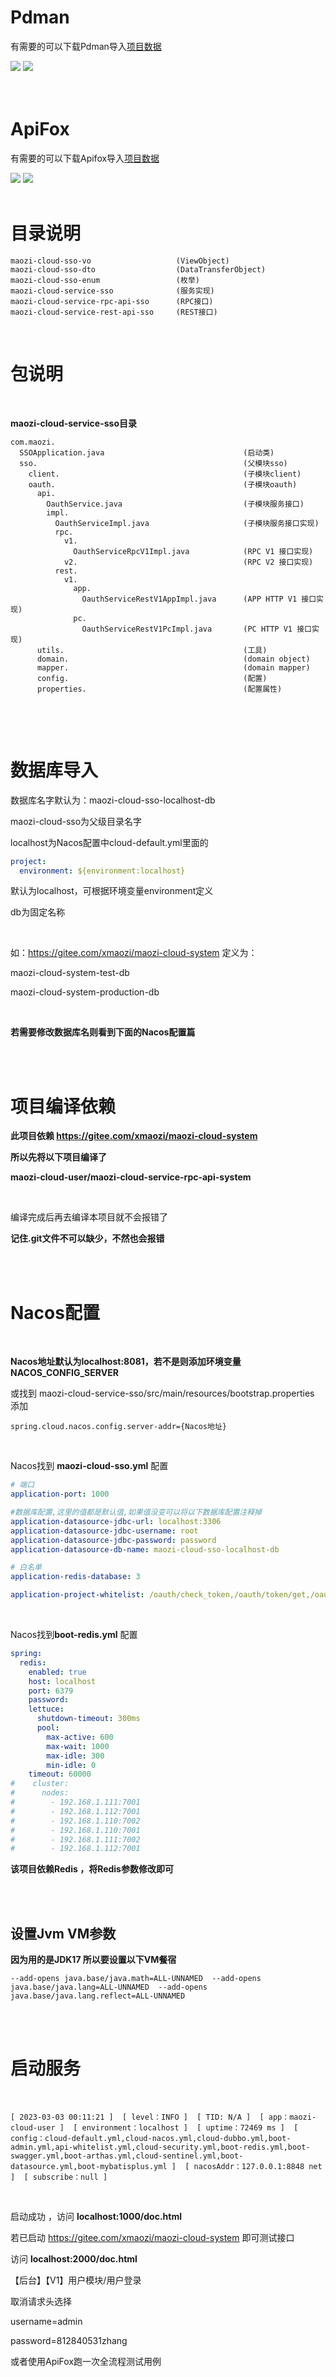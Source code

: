 # Pdman

有需要的可以下载Pdman导入[项目数据](https://gitee.com/xmaozi/maozi-cloud-parent-script/tree/release/maozi-cloud-service/maozi-cloud-service-pdman)

<img src="http://zs-dev01.oss-cn-shenzhen.aliyuncs.com/202306/0396152f-b779-46e0-bc90-9d56beb3e409.png" />

<img src="http://zs-dev01.oss-cn-shenzhen.aliyuncs.com/202306/6133de91-6a29-4c18-a2d9-c2077998fa3c.png" />

<br/>

<br/>

<br/>

# ApiFox

有需要的可以下载Apifox导入[项目数据](https://gitee.com/xmaozi/maozi-cloud-parent-script/blob/release/maozi-cloud-service/maozi-cloud-service-apifox/maozi-cloud-sso.apifox.json)

<img src="http://zs-dev01.oss-cn-shenzhen.aliyuncs.com/202306/38d4037f-e121-43d1-8949-e1c766a9305d.png" />

<img src="http://zs-dev01.oss-cn-shenzhen.aliyuncs.com/202306/159c99f2-7ef8-4dfa-a581-5274aa62808c.png" />

<br/>

<br/>

# 目录说明

```text
maozi-cloud-sso-vo                   (ViewObject)
maozi-cloud-sso-dto                  (DataTransferObject)
maozi-cloud-sso-enum                 (枚举)
maozi-cloud-service-sso              (服务实现)
maozi-cloud-service-rpc-api-sso      (RPC接口)
maozi-cloud-service-rest-api-sso     (REST接口)
```

<br/>

# 包说明

<br/>

**maozi-cloud-service-sso目录**

```text
com.maozi.                                          
  SSOApplication.java                               (启动类)
  sso.                                              (父模块sso)
    client.                                         (子模块client)
    oauth.                                          (子模块oauth)
      api.
        OauthService.java                           (子模块服务接口)
        impl.                        
          OauthServiceImpl.java                     (子模块服务接口实现)
          rpc.
            v1.
              OauthServiceRpcV1Impl.java            (RPC V1 接口实现)
            v2.                                     (RPC V2 接口实现)
          rest.
            v1.
              app.
                OauthServiceRestV1AppImpl.java      (APP HTTP V1 接口实现)
              pc.
                OauthServiceRestV1PcImpl.java       (PC HTTP V1 接口实现)
      utils.                                        (工具)
      domain.                                       (domain object)
      mapper.                                       (domain mapper)
      config.                                       (配置)
      properties.                                   (配置属性)
    
```

<br/>

<br/>

# 数据库导入

数据库名字默认为：maozi-cloud-sso-localhost-db

maozi-cloud-sso为父级目录名字

localhost为Nacos配置中cloud-default.yml里面的

```yaml
project: 
  environment: ${environment:localhost}
```

默认为localhost，可根据环境变量environment定义

db为固定名称

<br/>

如：https://gitee.com/xmaozi/maozi-cloud-system  定义为：

maozi-cloud-system-test-db 

maozi-cloud-system-production-db

<br/>

**若需要修改数据库名则看到下面的Nacos配置篇**

<br/>

<br/>

# 项目编译依赖

**此项目依赖  https://gitee.com/xmaozi/maozi-cloud-system**

**所以先将以下项目编译了**

**maozi-cloud-user/maozi-cloud-service-rpc-api-system**

<br/>

编译完成后再去编译本项目就不会报错了

**记住.git文件不可以缺少，不然也会报错**

<br/>

<br/>

# Nacos配置

<br/>

**Nacos地址默认为localhost:8081，若不是则添加环境变量NACOS_CONFIG_SERVER**

或找到 maozi-cloud-service-sso/src/main/resources/bootstrap.properties 添加

```
spring.cloud.nacos.config.server-addr={Nacos地址}
```

<br/>

Nacos找到 **maozi-cloud-sso.yml** 配置

```yaml
# 端口
application-port: 1000

#数据库配置,这里的值都是默认值,如果值没变可以将以下数据库配置注释掉
application-datasource-jdbc-url: localhost:3306
application-datasource-jdbc-username: root
application-datasource-jdbc-password: password
application-datasource-db-name: maozi-cloud-sso-localhost-db

# 白名单
application-redis-database: 3

application-project-whitelist: /oauth/check_token,/oauth/token/get,/oauth/token/check,/oauth/token/destroy
```

<br/>

Nacos找到**boot-redis.yml** 配置

```yaml
spring: 
  redis: 
    enabled: true
    host: localhost
    port: 6379
    password: 
    lettuce:
      shutdown-timeout: 300ms
      pool:
        max-active: 600
        max-wait: 1000
        max-idle: 300
        min-idle: 0
    timeout: 60000
#    cluster:
#      nodes: 
#        - 192.168.1.111:7001
#        - 192.168.1.112:7001
#        - 192.168.1.110:7002
#        - 192.168.1.110:7001
#        - 192.168.1.111:7002
#        - 192.168.1.112:7001

```

**该项目依赖Redis ，将Redis参数修改即可**

<br/>

<br/>

## 设置Jvm VM参数

**因为用的是JDK17 所以要设置以下VM餐宿**

```text
--add-opens java.base/java.math=ALL-UNNAMED  --add-opens java.base/java.lang=ALL-UNNAMED  --add-opens java.base/java.lang.reflect=ALL-UNNAMED
```

<br/>

<br/>

# 启动服务

<br/>

```
[ 2023-03-03 00:11:21 ]  [ level：INFO ]  [ TID: N/A ]  [ app：maozi-cloud-user ]  [ environment：localhost ]  [ uptime：72469 ms ]  [ config：cloud-default.yml,cloud-nacos.yml,cloud-dubbo.yml,boot-admin.yml,api-whitelist.yml,cloud-security.yml,boot-redis.yml,boot-swagger.yml,boot-arthas.yml,cloud-sentinel.yml,boot-datasource.yml,boot-mybatisplus.yml ]  [ nacosAddr：127.0.0.1:8848 net ]  [ subscribe：null ]
```

<br/>

启动成功 ，访问 **localhost:1000/doc.html**

若已启动 https://gitee.com/xmaozi/maozi-cloud-system 即可测试接口

访问 **localhost:2000/doc.html**

【后台】【V1】用户模块/用户登录

取消请求头选择

username=admin

password=812840531zhang

或者使用ApiFox跑一次全流程测试用例
